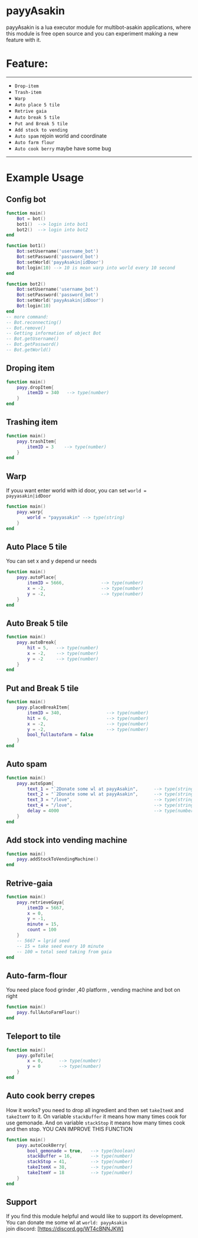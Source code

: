 # payyAsakin
payyAsakin is a lua executor module for multibot-asakin applications, where this module is 
free open source and you can experiment making a new feature with it.

# Feature:
---------------------------------------------------------------

- `Drop-item`
- `Trash-item`
- `Warp`
- `Auto place 5 tile`
- `Retrive gaia`
- `Auto break 5 tile`
- `Put and Break 5 tile`
- `Add stock to vending`
- `Auto spam` rejoin world and coordinate
- `Auto farm flour`
- `Auto cook berry` maybe have some bug

---------------------------------------------------------------

Example Usage
=============

Config bot
--------------------------
```lua
function main()
    Bot = bot()
    bot1()  --> login into bot1
    bot2()  --> login into bot2
end

function bot1()
    Bot:setUsername('username_bot')
    Bot:setPassword('password_bot')
    Bot:setWorld('payyAsakin|idDoor')
    Bot:login(10) --> 10 is mean warp into world every 10 second
end

function bot2()
    Bot:setUsername('username_bot')
    Bot:setPassword('password_bot')
    Bot:setWorld('payyAsakin|idDoor')
    Bot:login(10)
end
-- more command:
-- Bot.reconnecting()
-- Bot.remove()
-- Getting information of object Bot
-- Bot.getUsername() 
-- Bot.getPassword()
-- Bot.getWorld()
```

Droping item
--------------------------
```lua
function main()
    payy.dropItem{ 
        itemID = 340   --> type(number)
    }
end
```

Trashing item
--------------------------
```lua
function main()
    payy.trashItem{
        itemID = 3    --> type(number)
    }
end
```

Warp
--------------------------

If youu want enter world with id door, you can set `world = payyasakin|idDoor`
```lua
function main()
    payy.warp{
        world = "payyasakin" --> type(string)
    }
end
```

Auto Place 5 tile
--------------------------

You can set x and y depend ur needs
```lua
function main()
    payy.autoPlace{
        itemID = 5666,              --> type(number)
        x = -2,                     --> type(number)
        y = -2,                     --> type(number)
    }
end
```

Auto Break 5 tile
--------------------------
```lua
function main()
    payy.autoBreak{
        hit = 5,   --> type(number)
        x = -2,    --> type(number)
        y = -2     --> type(number)
    }
end
```

Put and Break 5 tile
--------------------------
```lua
function main()
    payy.placeBreakItem{
        itemID = 340,                 --> type(number)
        hit = 6,                      --> type(number)
        x = -2,                       --> type(number)
        y = -2,                       --> type(number)
        bool_fullautofarm = false
    }
end
```

Auto spam
--------------------------
```lua
function main()
    payy.autoSpam{
        text_1 = "`2Donate some wl at payyAsakin",      --> type(string)
        text_2 = "`2Donate some wl at payyAsakin",      --> type(string)
        text_3 = "/love",                               --> type(string)
        text_4 = "/love",                               --> type(string)
        delay = 4000                                    --> type(number)
    }
end
```

Add stock into vending machine
--------------------------
```lua
function main()
    payy.addStockToVendingMachine()
end
```

Retrive-gaia
--------------------------
```lua
function main()
    payy.retrieveGaya{
        itemID = 5667,
        x = 0,
        y = -1,
        minute = 15,
        count = 100
    }
    -- 5667 = lgrid seed
    -- 15 = take seed every 10 minute
    -- 100 = total seed taking from gaia
end
```

Auto-farm-flour
--------------------------

You need place food grinder ,40 platform , vending machine and bot on right

```lua
function main()
    payy.fullAutoFarmFlour()
end
```

Teleport to tile
--------------------------
```lua
function main()
    payy.goToTile{
        x = 0,      --> type(number)
        y = 0       --> type(number)
    }
end
```

Auto cook berry crepes
--------------------------

How it works? you need to drop all ingredient and then set `takeItemX` 
and `takeItemY` to it. On variable `stackBuffer` it means how many times 
cook for use gemonade. And on variable `stackStop` it means how many 
times cook and then stop. YOU CAN IMPROVE THIS FUNCTION

```lua
function main()
    payy.autoCookBerry{
        bool_gemonade = true,   --> type(boolean)
        stackBuffer = 16,       --> type(number)
        stackStop = 41,         --> type(number)
        takeItemX = 38,         --> type(number)
        takeItemY = 18          --> type(number)
    }
end
```

Support
-------
If you find this module helpful and would like to support its development. You can donate me some wl at `world: payyAsakin`<br>
join discord: [https://discord.gg/WT4cBNNJKW]